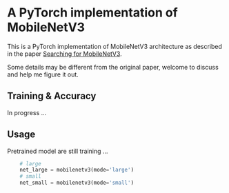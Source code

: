# A PyTorch implementation of MobileNetV3

This is a PyTorch implementation of MobileNetV3 architecture as described in the paper [Searching for MobileNetV3](https://arxiv.org/pdf/1905.02244.pdf).

Some details may be different from the original paper, welcome to discuss and help me figure it out.

## Training & Accuracy
In progress ...


## Usage
Pretrained model are still training ...
```python
    # large
    net_large = mobilenetv3(mode='large')
    # small
    net_small = mobilenetv3(mode='small')
```
